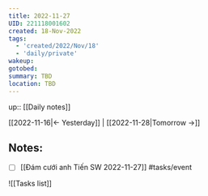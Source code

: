 ```yaml
---
title: 2022-11-27
UID: 221118001602
created: 18-Nov-2022
tags:
  - 'created/2022/Nov/18'
  - 'daily/private'
wakeup:
gotobed:
summary: TBD
location: TBD
---
```

up:: [[Daily notes]]

[[2022-11-16|<- Yesterday]] | [[2022-11-28|Tomorrow ->]]

## Notes:

- [ ] [[Đám cưới anh Tiến SW 2022-11-27]] #tasks/event  


![[Tasks list]]

